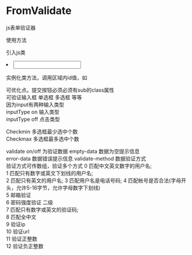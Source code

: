 # FromValidate	
js表单验证器	 	

使用方法	

引入js类	

<script src="./Guardian.js"></script>	


<form  id="acitv1">	
	<li>	
		<input type="text" name="user_name" value='' validate='on' empty-data='用户名不能为空' error-data="用户名格式不正确" validate-method='0' inputType='on' />	
		<span></span>	
	</li>	
</form>	
实例化类方法，调用区域内id值，如	
<script>	
var Guardian = new Object(Guardian);	
Guardian.init($('#acitv1'));	
</script>	


可优化点。提交按钮必须必须有sub的class属性	
可验证输入框 单选框 多选框 等等	
因为input有两种输入类型  	
inputType  on   输入类型	
inputType  off  点击类型	
	
Checkmin    多选框最少选中个数	
Checkmax    多选框最多选中个数	

validate  on/off  为验证数据	
empty-data    	数据为空提示信息	
error-data 	    数据错误提示信息
validate-method			数据验证方式   	
验证方式可传数组，验证多个方式	
0		匹配中文英文数字的用户名;	
1		匹配只有数字或英文下划线的用户名;	
2		匹配只有英文的用户名;	
3		匹配用户名是电话号码;	
4		匹配帐号是否合法(字母开头，允许5-16字节，允许字母数字下划线)	
5		邮箱验证	
6		密码强度验证 二级	
7		匹配只有数字或英文的验证码;	
8		匹配全中文	
9		验证ip	
10		验证url	
11		验证正整数	
12		验证负正整数	
